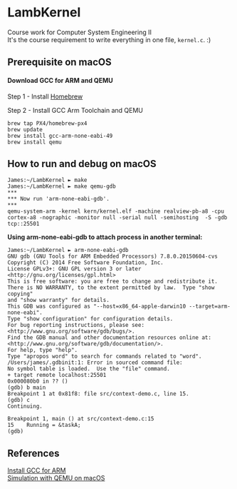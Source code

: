 # LambKernel
Course work for Computer System Engineering II  
It's the course requirement to write everything in one file, `kernel.c`. :)

## Prerequisite on macOS

#### Download GCC for ARM and QEMU

Step 1 - Install [Homebrew](http://brew.sh/)

Step 2 - Install GCC Arm Toolchain and QEMU  
```
brew tap PX4/homebrew-px4
brew update
brew install gcc-arm-none-eabi-49
brew install qemu
```

## How to run and debug on macOS

```plaintext
James:~/LambKernel ► make
James:~/LambKernel ► make qemu-gdb                                                      
***
*** Now run 'arm-none-eabi-gdb'.
***
qemu-system-arm -kernel kern/kernel.elf -machine realview-pb-a8 -cpu cortex-a8 -nographic -monitor null -serial null -semihosting  -S -gdb tcp::25501
```

**Using arm-none-eabi-gdb to attach process in another terminal:**  

```plaintext
James:~/LambKernel ► arm-none-eabi-gdb                                          
GNU gdb (GNU Tools for ARM Embedded Processors) 7.8.0.20150604-cvs
Copyright (C) 2014 Free Software Foundation, Inc.
License GPLv3+: GNU GPL version 3 or later <http://gnu.org/licenses/gpl.html>
This is free software: you are free to change and redistribute it.
There is NO WARRANTY, to the extent permitted by law.  Type "show copying"
and "show warranty" for details.
This GDB was configured as "--host=x86_64-apple-darwin10 --target=arm-none-eabi".
Type "show configuration" for configuration details.
For bug reporting instructions, please see:
<http://www.gnu.org/software/gdb/bugs/>.
Find the GDB manual and other documentation resources online at:
<http://www.gnu.org/software/gdb/documentation/>.
For help, type "help".
Type "apropos word" to search for commands related to "word".
/Users/james/.gdbinit:1: Error in sourced command file:
No symbol table is loaded.  Use the "file" command.
+ target remote localhost:25501
0x000080b0 in ?? ()
(gdb) b main
Breakpoint 1 at 0x81f8: file src/context-demo.c, line 15.
(gdb) c
Continuing.

Breakpoint 1, main () at src/context-demo.c:15
15	  Running = &taskA;
(gdb) 
```

## References  
[Install GCC for ARM](https://gist.github.com/joegoggins/7763637)  
[Simulation with QEMU on macOS](http://cgi.cs.indiana.edu/~geobrown/stm32/Main/Simulation)
